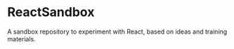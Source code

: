 # ReactSandbox

A sandbox repository to experiment with React, based on ideas and training materials.
